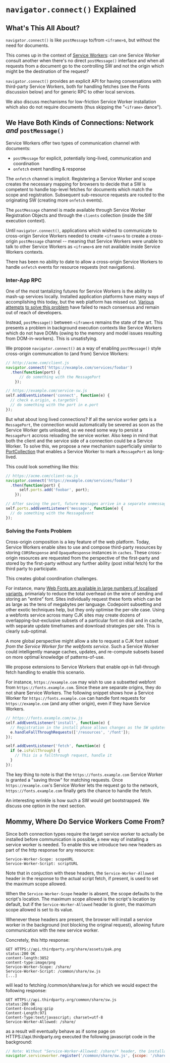 # `navigator.connect()` Explained

## What's This All About?

`navigator.connect()` is like `postMessage` to/from `<iframe>`s, but without the need for documents.

This comes up in the context of [Service Workers](https://github.com/slightlyoff/ServiceWorker/blob/master/explainer.md): can one Service Worker consult another when there's no direct `postMessage()` interface and when all requests from a document go to the controlling SW and not the origin which might be the destination of the request?

`navigator.connect()` provides an explicit API for having conversations with third-party Service Workers, both for handling fetches (see the Fonts discussion below) and for generic RPC to other local services.

We also discuss mechanisms for low-friction Service Worker installation which also do not require documents (thus skipping the "`<iframe>` dance").

## We Have Both Kinds of Connections: Network _and_ `postMessage()`

Service Workers offer two types of communication channel with documents:

- `postMessage` for explicit, potentially long-lived, communication and coordination
- `onfetch` event handling & response

The `onfetch` channel is implicit. Registering a Service Worker and scope creates the necessary mapping for browsers to decide that a SW is competent to handle top-level fetches for documents which match the scope and registration. Subsequent sub-resource requests are routed to the originating SW (creating more `onfetch` events).

The `postMessage` channel is made available through Service Worker Registration Objects and through the `clients` collection (inside the SW execution context).

Until `navigator.connect()`, applications which wished to communicate to cross-origin Service Workers needed to create `<iframe>`s to create a cross-origin `postMessage` channel -- meaning that Service Workers were unable to talk to other Service Workers as `<iframe>`s are not available inside Service Workers contexts.

There has been no ability to date to allow a cross-origin Service Workers to handle `onfetch` events for resource requests (not navigations).

### Inter-App RPC

One of the most tantalizing futures for Service Workers is the ability to mash-up services locally. Installed application platforms have many ways of accomplishing this today, but the web platform has missed out. [Various](https://code.google.com/p/webintroducer/) [attempts](http://webintents.org/) [to solve this problem](https://developer.mozilla.org/en-US/docs/Web/API/Web_Activities) have failed to reach consensus and remain out of reach of developers.

Instead, `postMessage()` between `<iframe>`s remains the state of the art. This presents a problem in background execution contexts like Service Workers which do not have DOMs (owing to the memory and model issues resulting from DOM-in-workers). This is unsatisfying.

We propose `navigator.connect()` as a way of enabling `postMessage()` style cross-origin communcation to (and from) Service Workers:

```js
// http://acme.com/client.js
navigator.connect('https://example.com/services/foobar')
  .then(function(port) {
      // do something with the MessagePort
    });

// https://example.com/service-sw.js
self.addEventListener('connect', function(e) {
  // check e.origin, e.targetUrl
  // do something with the port in e.port
});
```

But what about long lived connections? If all the service worker gets is a `MessagePort`, the connection would automatically be severed as soon as the Service Worker gets unloaded, so we need some way to persist a `MessagePort` accross reloading the service worker. Also keep in mind that both the client and the service side of a connection could be a Service Worker. To solve this, we propose a new mechanism superficially similar to [PortCollection](https://html.spec.whatwg.org/multipage/comms.html#broadcasting-to-many-ports) that enables a Service Worker to mark a `MessagePort` as long-lived.

This could look something like this:

```js
// https://acme.com/client-sw.js
navigator.connect('https://example.com/services/foobar')
  .then(function(port) {
      self.ports.add('foobar', port);
    });

// After saving the port, future messages arrive in a separate onmessage event
self.ports.addEventListener('message', function(e) {
  // do something with the MessageEvent
});
```

### Solving the Fonts Problem

Cross-origin composition is a key feature of the web platform. Today, Service Workers enable sites to use and compose third-party resources by storing `CORSResponse` and `OpaqueResponse` instances in `caches`. These cross-origin resources are requested from the perspective of the first-party and stored by the first-party without any further ability (post initial fetch) for the third party to participate.

This creates global coordination challenges.

For instance, many [Web Fonts are available in large numbers of localised variants](https://www.google.com/get/noto/), primarialy to reduce the total overhead on the wire of sending and storing an "entire" font. Sites individually request these fonts which can be as large as the tens of megabytes per language. Codepoint subsetting and other exotic techniques help, but they only optimise the per-site case. Using a webfonts service across many CJK sites may create dozens of overlapping-but-exclusive subsets of a particular font on disk and in cache, with separate update timeframes and download strategies per site. This is clearly sub-optimal.

A more global perspective might allow a site to request a CJK font subset _from the Service Worker for the webfonts service_. Such a Service Worker could intelligently manage caches, updates, and re-compute subsets based on more optimal knowledge of patterns-of-use.

We propose extensions to Service Workers that enable opt-in fall-through fetch handling to enable this scenario.

For instance, `https://example.com` may wish to use a subsetted webfont from `https://fonts.example.com`. Since these are separate origins, they do not share Service Workers. The following snippet shows how a Service Worker for `https://fonts.example.com` can handle font requests for `https://example.com` (and any other origin), even if they have Service Workers.

```js
// https://fonts.example.com/sw.js
self.addEventListener('install', function(e) {
  // Registration in the install phase allows changes as the SW updates
  e.handleFallThroughRequests(['/resources', '/font']);
});

self.addEventListener('fetch', function(e) {
  if (e.isFallThrough) {
    // This is a fallthrough request, handle it
  }
});
```

The key thing to note is that the `https://fonts.example.com` Service Worker is granted a "saving throw" for matching requests. Once `https://example.com`'s Service Worker lets the request go to the network,  `https://fonts.example.com` finally gets the chance to handle the fetch.

An interesting wrinkle is how such a SW would get bootstrapped. We discuss one option in the next section.

## Mommy, Where Do Service Workers Come From?

Since both connection types require the target service worker to actually be installed before communication is possible, a new way of installing a service worker is needed. To enable this we introduce two new headers as part of the http response for any resource:

```
Service-Worker-Scope: scopeURL
Service-Worker-Script: scriptURL
```

Note that in conjuction with these headers, the `Service-Worker-Allowed` header in the response to the actual script fetch, if present, is used to set the maximum scope allowed.

When the `Service-Worker-Scope` header is absent, the scope defaults to the script's location. The maximum scope allowed is the script's location by default, but if the `Service-Worker-Allowed` header is given, the maximum scope allowed is set to its value.

Whenever these headers are present, the browser will install a service worker in the background (not blocking the original request), allowing future communication with the new service worker.

Concretely, this http response:

```
GET HTTPS://api.thirdparty.org/share/assets/pak.png
status:200 OK
content-length:3852
content-type:image/png
Service-Worker-Scope: /share/
Service-Worker-Script: /common/share/sw.js
[...]
```

will lead to fetching /common/share/sw.js for which we would expect the following response:

```
GET HTTPS://api.thirdparty.org/common/share/sw.js
status:200 OK
Content-Encoding:gzip
Content-Length:971
Content-Type:text/javascript; charset=utf-8
Service-Worker-Allowed: /share/
```

as a result will eventually behave as if some page on HTTPS://api.thirdparty.org executed the following javascript code in the background:

```js
// Note: Without "Service-Worker-Allowed: /share/" header, the installation fails.
navigator.serviceworker.register('/common/share/sw.js', {scope: '/share/'});
```
